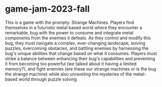 # game-jam-2023-fall
This is a game with the prompty: Strange Machines. Players find themselves in a futuristic metal based world where they encounter a remarkable, bug with the power to consume and integrate metal components from the enemies it defeats. As they control and modify this bug, they must navigate a complex, ever-changing landscape, solving puzzles, overcoming obstacles, and battling enemies by harnessing the bug's unique abilities that change based on what it consumes. Players must strike a balance between enhancing their bug's capabilities and preventing it from becoming too powerful (we talked about it having a limited memory?), and fight enemies (are these our strange machines or is the bug the strange machine)   while also unraveling the mysteries of the metal-based world through puzzle solving  
